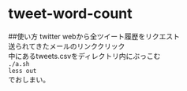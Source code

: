# tweet-word-count

##使い方
twitter webから全ツイート履歴をリクエスト  
送られてきたメールのリンククリック  
中にあるtweets.csvをディレクトリ内にぶっこむ  
`./a.sh`  
`less out`  
でおしまい。  

